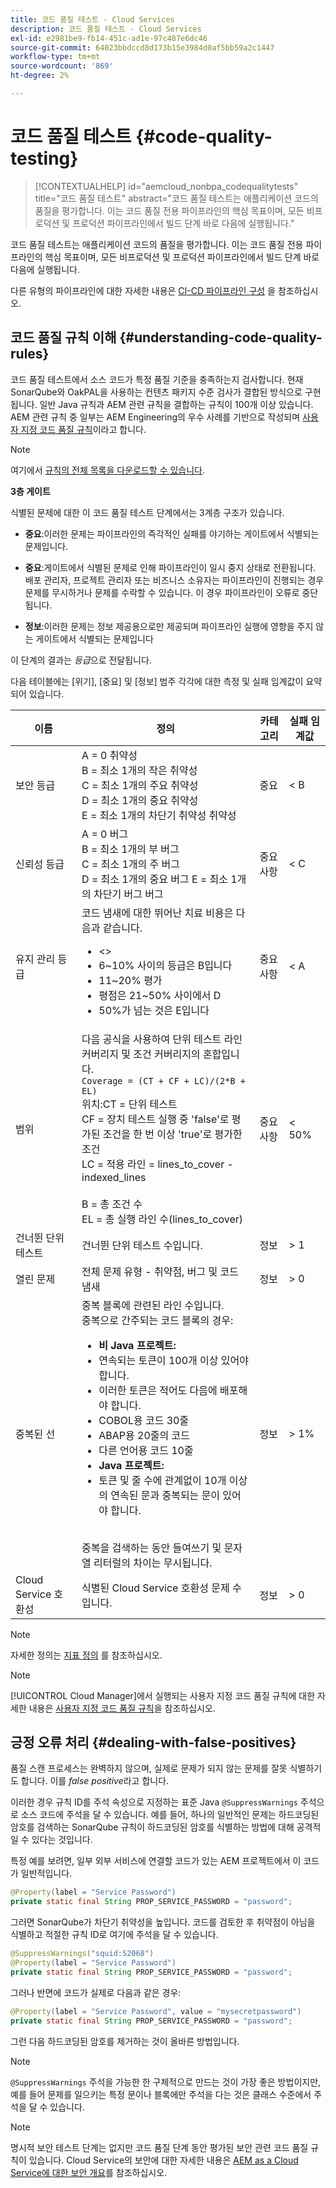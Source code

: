 ```yaml
---
title: 코드 품질 테스트 - Cloud Services
description: 코드 품질 테스트 - Cloud Services
exl-id: e2981be9-fb14-451c-ad1e-97c487e6dc46
source-git-commit: 64023bbdccd8d173b15e3984d0af5bb59a2c1447
workflow-type: tm+mt
source-wordcount: '869'
ht-degree: 2%

---
```


# 코드 품질 테스트 {#code-quality-testing}

>[!CONTEXTUALHELP]
>id="aemcloud_nonbpa_codequalitytests"
>title="코드 품질 테스트"
>abstract="코드 품질 테스트는 애플리케이션 코드의 품질을 평가합니다. 이는 코드 품질 전용 파이프라인의 핵심 목표이며, 모든 비프로덕션 및 프로덕션 파이프라인에서 빌드 단계 바로 다음에 실행됩니다."

코드 품질 테스트는 애플리케이션 코드의 품질을 평가합니다. 이는 코드 품질 전용 파이프라인의 핵심 목표이며, 모든 비프로덕션 및 프로덕션 파이프라인에서 빌드 단계 바로 다음에 실행됩니다.

다른 유형의 파이프라인에 대한 자세한 내용은 [CI-CD 파이프라인 구성](/help/implementing/cloud-manager/configure-pipeline.md) 을 참조하십시오.

## 코드 품질 규칙 이해 {#understanding-code-quality-rules}

코드 품질 테스트에서 소스 코드가 특정 품질 기준을 충족하는지 검사합니다. 현재 SonarQube와 OakPAL을 사용하는 컨텐츠 패키지 수준 검사가 결합된 방식으로 구현됩니다. 일반 Java 규칙과 AEM 관련 규칙을 결합하는 규칙이 100개 이상 있습니다. AEM 관련 규칙 중 일부는 AEM Engineering의 우수 사례를 기반으로 작성되며 [사용자 지정 코드 품질 규칙](/help/implementing/cloud-manager/custom-code-quality-rules.md)이라고 합니다.

>[!NOTE]
>여기에서 [규칙의 전체 목록을 다운로드할 수 있습니다](/help/implementing/cloud-manager/assets/CodeQuality-rules-latest-CS.xlsx).

**3층 게이트**

식별된 문제에 대한 이 코드 품질 테스트 단계에서는 3계층 구조가 있습니다.

* **중요**:이러한 문제는 파이프라인의 즉각적인 실패를 야기하는 게이트에서 식별되는 문제입니다.

* **중요**:게이트에서 식별된 문제로 인해 파이프라인이 일시 중지 상태로 전환됩니다. 배포 관리자, 프로젝트 관리자 또는 비즈니스 소유자는 파이프라인이 진행되는 경우 문제를 무시하거나 문제를 수락할 수 있습니다. 이 경우 파이프라인이 오류로 중단됩니다.

* **정보**:이러한 문제는 정보 제공용으로만 제공되며 파이프라인 실행에 영향을 주지 않는 게이트에서 식별되는 문제입니다

이 단계의 결과는 *등급*&#x200B;으로 전달됩니다.

다음 테이블에는 [위기], [중요] 및 [정보] 범주 각각에 대한 측정 및 실패 임계값이 요약되어 있습니다.

| 이름 | 정의 | 카테고리 | 실패 임계값 |
|--- |--- |--- |--- |
| 보안 등급 | A = 0 취약성 <br/>B = 최소 1개의 작은 취약성<br/> C = 최소 1개의 주요 취약성 <br/>D = 최소 1개의 중요 취약성 <br/>E = 최소 1개의 차단기 취약성 취약성 | 중요 | &lt; B |
| 신뢰성 등급 | A = 0 버그 <br/>B = 최소 1개의 부 버그 <br/>C = 최소 1개의 주 버그 <br/>D = 최소 1개의 중요 버그 E = 최소 1개의 차단기 버그 버그 | 중요 사항 | &lt; C |
| 유지 관리 등급 | 코드 냄새에 대한 뛰어난 치료 비용은 다음과 같습니다.<br/><ul><li>&lt;> </li><li>6~10% 사이의 등급은 B입니다 </li><li>11~20% 평가 </li><li>평점은 21~50% 사이에서 D</li><li>50%가 넘는 것은 E입니다</li></ul> | 중요 사항 | &lt; A |
| 범위 | 다음 공식을 사용하여 단위 테스트 라인 커버리지 및 조건 커버리지의 혼합입니다.<br/>`Coverage = (CT + CF + LC)/(2*B + EL)` <br/>위치:CT = 단위 테스트 <br/>CF = 장치 테스트 실행 중 &#39;false&#39;로 평가된 조건을 한 번 이상 &#39;true&#39;로 평가한 조건 <br/>LC = 적용 라인 = lines_to_cover - indexed_lines <br/><br/> B = 총 조건 수 <br/>EL = 총 실행 라인 수(lines_to_cover) | 중요 사항 | &lt; 50% |
| 건너뛴 단위 테스트 | 건너뛴 단위 테스트 수입니다. | 정보 | > 1 |
| 열린 문제 | 전체 문제 유형 - 취약점, 버그 및 코드 냄새 | 정보 | > 0 |
| 중복된 선 | 중복 블록에 관련된 라인 수입니다. <br/>중복으로 간주되는 코드 블록의 경우:  <br/><ul><li>**비 Java 프로젝트:**</li><li>연속되는 토큰이 100개 이상 있어야 합니다.</li><li>이러한 토큰은 적어도 다음에 배포해야 합니다. </li><li>COBOL용 코드 30줄 </li><li>ABAP용 20줄의 코드 </li><li>다른 언어용 코드 10줄</li><li>**Java 프로젝트:**</li><li> 토큰 및 줄 수에 관계없이 10개 이상의 연속된 문과 중복되는 문이 있어야 합니다.</li></ul> <br/>중복을 검색하는 동안 들여쓰기 및 문자열 리터럴의 차이는 무시됩니다. | 정보 | > 1% |
| Cloud Service 호환성 | 식별된 Cloud Service 호환성 문제 수입니다. | 정보 | > 0 |

>[!NOTE]
>
>자세한 정의는 [지표 정의](https://docs.sonarqube.org/display/SONAR/Metric+Definitions) 를 참조하십시오.


>[!NOTE]
>
>[!UICONTROL Cloud Manager]에서 실행되는 사용자 지정 코드 품질 규칙에 대한 자세한 내용은 [사용자 지정 코드 품질 규칙](/help/implementing/cloud-manager/custom-code-quality-rules.md)을 참조하십시오.

## 긍정 오류 처리 {#dealing-with-false-positives}

품질 스캔 프로세스는 완벽하지 않으며, 실제로 문제가 되지 않는 문제를 잘못 식별하기도 합니다. 이를 *false positive*&#x200B;라고 합니다.

이러한 경우 규칙 ID를 주석 속성으로 지정하는 표준 Java `@SuppressWarnings` 주석으로 소스 코드에 주석을 달 수 있습니다. 예를 들어, 하나의 일반적인 문제는 하드코딩된 암호를 검색하는 SonarQube 규칙이 하드코딩된 암호를 식별하는 방법에 대해 공격적일 수 있다는 것입니다.

특정 예를 보려면, 일부 외부 서비스에 연결할 코드가 있는 AEM 프로젝트에서 이 코드가 일반적입니다.

```java
@Property(label = "Service Password")
private static final String PROP_SERVICE_PASSWORD = "password";
```

그러면 SonarQube가 차단기 취약성을 높입니다. 코드를 검토한 후 취약점이 아님을 식별하고 적절한 규칙 ID로 여기에 주석을 달 수 있습니다.

```java
@SuppressWarnings("squid:S2068")
@Property(label = "Service Password")
private static final String PROP_SERVICE_PASSWORD = "password";
```

그러나 반면에 코드가 실제로 다음과 같은 경우:

```java
@Property(label = "Service Password", value = "mysecretpassword")
private static final String PROP_SERVICE_PASSWORD = "password";
```

그런 다음 하드코딩된 암호를 제거하는 것이 올바른 방법입니다.

>[!NOTE]
>
>`@SuppressWarnings` 주석을 가능한 한 구체적으로 만드는 것이 가장 좋은 방법이지만, 예를 들어 문제를 일으키는 특정 문이나 블록에만 주석을 다는 것은 클래스 수준에서 주석을 달 수 있습니다.

>[!NOTE]
>명시적 보안 테스트 단계는 없지만 코드 품질 단계 동안 평가된 보안 관련 코드 품질 규칙이 있습니다. Cloud Service의 보안에 대한 자세한 내용은 [AEM as a Cloud Service에 대한 보안 개요](/help/security/cloud-service-security-overview.md)를 참조하십시오.
